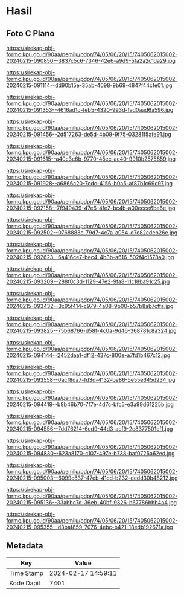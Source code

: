 # Hasil

## Foto C Plano

https://sirekap-obj-formc.kpu.go.id/90aa/pemilu/pdpr/74/05/06/20/15/7405062015002-20240215-090850--3837c5c6-7346-42e6-a9d9-5fa2a2c1da29.jpg

https://sirekap-obj-formc.kpu.go.id/90aa/pemilu/pdpr/74/05/06/20/15/7405062015002-20240215-091114--dd90b15e-35ab-4098-9b69-4847f44cfe01.jpg

https://sirekap-obj-formc.kpu.go.id/90aa/pemilu/pdpr/74/05/06/20/15/7405062015002-20240215-091353--4616ad1c-feb5-4320-993d-fad0aad6a596.jpg

https://sirekap-obj-formc.kpu.go.id/90aa/pemilu/pdpr/74/05/06/20/15/7405062015002-20240215-091456--2d517263-de5d-4b09-9f75-03281f5afe91.jpg

https://sirekap-obj-formc.kpu.go.id/90aa/pemilu/pdpr/74/05/06/20/15/7405062015002-20240215-091615--a40c3e6b-9770-45ec-ac40-9910b2575859.jpg

https://sirekap-obj-formc.kpu.go.id/90aa/pemilu/pdpr/74/05/06/20/15/7405062015002-20240215-091928--a6866c20-7cdc-4156-b0a5-af87b1c69c97.jpg

https://sirekap-obj-formc.kpu.go.id/90aa/pemilu/pdpr/74/05/06/20/15/7405062015002-20240215-092158--7f949439-47e6-4fe2-bc4b-a00ecce6be6e.jpg

https://sirekap-obj-formc.kpu.go.id/90aa/pemilu/pdpr/74/05/06/20/15/7405062015002-20240215-092502--0768883c-79d7-4c7a-a054-d7c82cdeb26e.jpg

https://sirekap-obj-formc.kpu.go.id/90aa/pemilu/pdpr/74/05/06/20/15/7405062015002-20240215-092623--6a416ce7-bec4-4b3b-a616-502f4c1578a0.jpg

https://sirekap-obj-formc.kpu.go.id/90aa/pemilu/pdpr/74/05/06/20/15/7405062015002-20240215-093209--288f0c3d-1129-47e2-9fa8-11c18ba91c25.jpg

https://sirekap-obj-formc.kpu.go.id/90aa/pemilu/pdpr/74/05/06/20/15/7405062015002-20240215-093432--3c95f414-c979-4a08-9b00-b57b8ab7cffa.jpg

https://sirekap-obj-formc.kpu.go.id/90aa/pemilu/pdpr/74/05/06/20/15/7405062015002-20240215-093825--75b68766-d58f-4c0a-9d46-368781c8a324.jpg

https://sirekap-obj-formc.kpu.go.id/90aa/pemilu/pdpr/74/05/06/20/15/7405062015002-20240215-094144--2452daa1-df12-437c-800e-a7fd1b467c12.jpg

https://sirekap-obj-formc.kpu.go.id/90aa/pemilu/pdpr/74/05/06/20/15/7405062015002-20240215-093558--0acf8da7-fd3d-4132-be86-5e55e645d234.jpg

https://sirekap-obj-formc.kpu.go.id/90aa/pemilu/pdpr/74/05/06/20/15/7405062015002-20240215-094418--b8b46b70-7f7e-4d7c-bfc5-e3a99d61225b.jpg

https://sirekap-obj-formc.kpu.go.id/90aa/pemilu/pdpr/74/05/06/20/15/7405062015002-20240215-094556--7dd76214-6cd9-44d3-acf9-2c8377501cf1.jpg

https://sirekap-obj-formc.kpu.go.id/90aa/pemilu/pdpr/74/05/06/20/15/7405062015002-20240215-094830--623a8170-c107-497e-b738-baf0726a62ed.jpg

https://sirekap-obj-formc.kpu.go.id/90aa/pemilu/pdpr/74/05/06/20/15/7405062015002-20240215-095003--6099c537-47eb-41cd-b232-dedd30b48212.jpg

https://sirekap-obj-formc.kpu.go.id/90aa/pemilu/pdpr/74/05/06/20/15/7405062015002-20240215-095136--33abbc7d-36eb-40bf-9326-b67786bbb4a4.jpg

https://sirekap-obj-formc.kpu.go.id/90aa/pemilu/pdpr/74/05/06/20/15/7405062015002-20240215-095355--d3baf859-7076-4ebc-b421-18edb192671a.jpg


## Metadata

| Key        | Value               |
| ---------- | ------------------- |
| Time Stamp | 2024-02-17 14:59:11 |
| Kode Dapil | 7401                |



